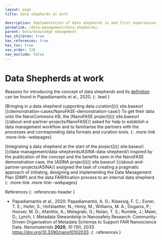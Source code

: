 ```yaml
---
layout: page
title: Data shepherds at work

description: Implementation of data shepherds in and first experiences from EU projects 
permalink: /data-management/data-shepherds/
parent: Data/knowledge management
has_children: true
has_references: true
has_toc: true
nav_order: 220
nav_exclude: false
---
```


# Data Shepherds at work

Reasons for introducing the concept of data shepherds and its [definition]({{site.baseurl}}/data-management/roles/) can be found in Papadiamantis et al., 2020.
{: .lead }

[Bringing in a data shepherd supporting data curation]({{ site.baseurl }}/demonstration-cases/NanoFASE-demonstration-case/)
To get their data onto the NanoCommons KB, the [NanoFASE project]({{ site.baseurl }}/about-and-partner-projects/NanoFASE/) asked for help to establish a data management workflow and to familiarise the partners with the processes and corresponding data formats and curation tools.
{: .more-link .more-link--webpages}

[Integrating a data shepherd at the start of the project]({{ site.baseurl }}/data-management/data-shepherds/ASINA-data-shepherd/)
Inspired by the publication of the concept and the benefits seen in the NanoFASE demonstration case, the [ASINA project]({{ site.baseurl }}/about-and-partner-projects/ASINA/) assigned the task of creating a pragmatic approach of initiating, designing and implementing the Data Management Plan (DMP) and the data FAIRification process to an internal data shepherd.
{: .more-link .more-link--webpages}

References
{: .references-header }
- Papadiamantis et al., 2020: Papadiamantis, A. G.; Klaessig, F. C.; Exner, T. E.; Hofer, S.; Hofstaetter, N.; Himly, M.; Williams, M. A.; Doganis, P.; Hoover, M. D.; Afantitis, A.; Melagraki, G.; Nolan, T. S.; Rumble, J.; Maier, D.; Lynch, I. Metadata Stewardship in Nanosafety Research: Community-Driven Organisation of Metadata Schemas to Support FAIR Nanoscience Data. <i>Nanomaterials</i> <b>2020</b>, <i>10</i> (10), 2033. <a href="https://doi.org/10.3390/nano10102033">https://doi.org/10.3390/nano10102033</a>.
{: .references }
